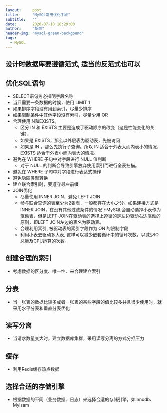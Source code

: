 ```yaml
---
layout:     post
title:      "MySQL常用优化手段"
subtitle:   ""
date:       2020-07-18 18:29:00
author:     "胡荣"
header-img: "mysql-green-backgound"
tags:
  - MySQL
---
```


## 设计时数据库要遵循范式, 适当的反范式也可以


## 优化SQL语句
- SELECT语句务必指明字段名称
- 当只需要一条数据的时候，使用 LIMIT 1
- 如果排序字段没有用到索引，尽量少排序
- 如果限制条件中其他字段没有索引，尽量少用 OR
- 合理使用IN和EXISTS。
    - 区分 IN 和 EXISTS 主要是造成了驱动顺序的改变（这是性能变化的关键），
    - 如果是 EXISTS，那么以外层表为驱动表，先被访问
    - 如果是 IN ，那么先执行子查询。所以 IN 适合于外表大而内表小的情况，EXISTS 适合于外表小而内表大的情况。
- 避免在 WHERE 子句中对字段进行 NULL 值判断
    - 对于 NULL 的判断会导致引擎放弃使用索引而进行全表扫描。
- 避免在 WHERE 子句中对字段进行表达式操作
- 避免隐匿类型转换
- 建立联合索引时，要遵守最左前缀
- JOIN优化
    - 尽量使用 INNER JOIN，避免 LEFT JOIN
    - 参与联合查询的表至少为2张表，一般都存在大小之分。如果连接方式是INNER JOIN，在没有其他过滤条件的情况下MySQL会自动选择小表作为驱动表，但是LEFT JOIN在驱动表的选择上遵循的是左边驱动右边驱动的原则，即LEFT JOIN左边的表名为驱动表。
    - 合理利用索引, 被驱动表的索引字段作为 ON 的限制字段
    - 利用小表去驱动多大表, 这样可以减少嵌套循环中的循环次数，以减少IO总量及CPU运算的次数。

## 创建合理的索引
- 考虑数据的区分度、唯一性、来合理建立索引

## 分表
- 当一张表的数据比较多或者一张表的某些字段的值比较多并且很少使用时，就采用水平分表和垂直分表优化

## 读写分离
- 当请求数量变大时，建立数据库集群，采用读写分离的方式分担压力

## 缓存
- 利用Redis缓存热点数据

## 选择合适的存储引擎
- 根据数据的不同（业务数据、日志）来选择合适的存储引擎，如Innodb、Myisam

[1]: https://blog.csdn.net/weixin_43972437/article/details/106615751